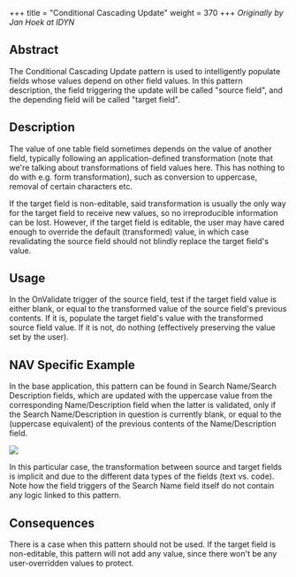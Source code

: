 +++
title = "Conditional Cascading Update"
weight = 370
+++
_Originally by Jan Hoek at IDYN_

## Abstract

The Conditional Cascading Update pattern is used to intelligently populate fields whose values depend on other field values. In this pattern description, the field triggering the update will be called "source field", and the depending field will be called "target field". 

## Description

The value of one table field sometimes depends on the value of another field, typically following an application-defined transformation (note that we're talking about transformations of field values here. This has nothing to do with e.g. form transformation), such as conversion to uppercase, removal of certain characters etc.

If the target field is non-editable, said transformation is usually the only way for the target field to receive new values, so no irreproducible information can be lost. However, if the target field is editable, the user may have cared enough to override the default (transformed) value, in which case revalidating the source field should not blindly replace the target field's value. 

## Usage

In the OnValidate trigger of the source field, test if the target field value is either blank, or equal to the transformed value of the source field's previous contents. If it is, populate the target field's value with the transformed source field value. If it is not, do nothing (effectively preserving the value set by the user).

## NAV Specific Example

In the base application, this pattern can be found in Search Name/Search Description fields, which are updated with the uppercase value from the corresponding Name/Description field when the latter is validated, only if the Search Name/Description in question is currently blank, or equal to the (uppercase equivalent) of the previous contents of the Name/Description field.

[![ ][image0]][anchor0]

In this particular case, the transformation between source and target fields is implicit and due to the different data types of the fields (text vs. code). Note how the field triggers of the Search Name field itself do not contain any logic linked to this pattern. 

## Consequences

There is a case when this pattern should not be used. If the target field is non-editable, this pattern will not add any value, since there won't be any user-overridden values to protect. 



[anchor0]: 3124.T18_5F00_Name_5F00_OnValidate.png


[image0]: 3124.T18_5F00_Name_5F00_OnValidate.png

